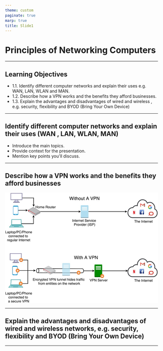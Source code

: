 ```yaml
---
theme: custom
paginate: true
marp: true
title: Slide1
---
```


<style scoped></style>

# Principles of Networking Computers 

---

## Learning Objectives

- 1.1. Identify different computer networks
 and explain their uses e.g. WAN, LAN,
 WLAN and MAN.
- 1.2. Describe how a VPN works and the
benefits they afford businesses.
- 1.3. Explain the advantages and
disadvantages of wired and wireless , e.g. security, flexibility and
BYOD (Bring Your Own Device)


---

## Identify different computer networks and explain their uses (WAN , LAN, WLAN, MAN)

- Introduce the main topics.
- Provide context for the presentation.
- Mention key points you'll discuss.

---

## Describe how a VPN works and the benefits they afford businesses

<div style="text-align: center;">

![w:640](vpnsec.jpg)

</div>

---

## Explain the advantages and disadvantages of wired and wireless networks, e.g. security, flexibility and BYOD (Bring Your Own Device) 

---

